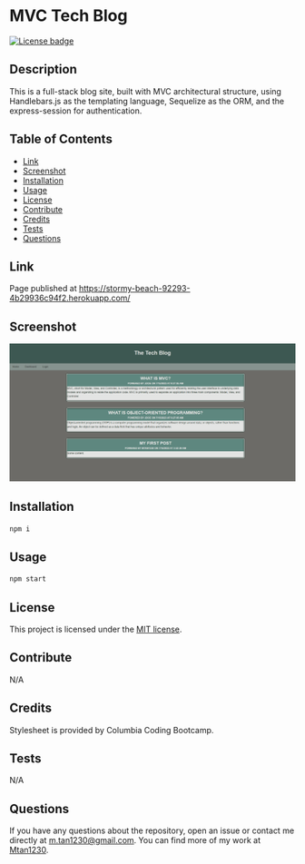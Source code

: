 # MVC Tech Blog  

[![License badge](https://img.shields.io/badge/liscense-MIT-blue)](./LICENSE)  

## Description  

This is a full-stack blog site, built with MVC architectural structure, using Handlebars.js as the templating language, Sequelize as the ORM, and the express-session for authentication.

## Table of Contents  
- [Link](#link)
- [Screenshot](#screenshot)
- [Installation](#installation)
- [Usage](#usage)
- [License](#license)
- [Contribute](#contribute)
- [Credits](#credits)
- [Tests](#tests)
- [Questions](#questions)  

## Link

Page published at https://stormy-beach-92293-4b29936c94f2.herokuapp.com/ 

## Screenshot

![screen-capture](Assets/screencapture.png)

## Installation  

```bash
npm i  
```

## Usage  

```bash
npm start
```

## License  

This project is licensed under the [MIT license](LICENSE).  

## Contribute  

N/A  

## Credits

Stylesheet is provided by Columbia Coding Bootcamp.

## Tests  

N/A  

## Questions  

If you have any questions about the repository, open an issue or contact me directly at [m.tan1230@gmail.com](mailto:m.tan1230@gmail.com). You can find more of my work at [Mtan1230](https://github.com/Mtan1230).

